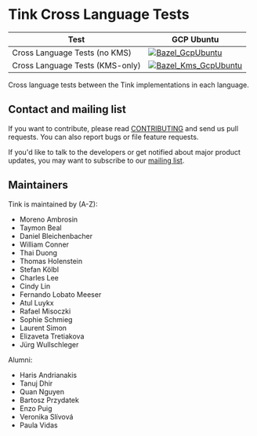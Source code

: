 # Tink Cross Language Tests

<!-- GCP Ubuntu --->

[tink_cross_lang_tests_bazel_badge_gcp_ubuntu]: https://storage.googleapis.com/tink-kokoro-build-badges/tink-cross-lang-tests-bazel-gcp-ubuntu.svg
[tink_cross_lang_tests_bazel_kms_badge_gcp_ubuntu]: https://storage.googleapis.com/tink-kokoro-build-badges/tink-cross-lang-tests-bazel-kms-gcp-ubuntu.svg

**Test**                        | **GCP Ubuntu**
------------------------------- | --------------
Cross Language Tests (no KMS)   | [![Bazel_GcpUbuntu][tink_cross_lang_tests_bazel_badge_gcp_ubuntu]](#)
Cross Language Tests (KMS-only) | [![Bazel_Kms_GcpUbuntu][tink_cross_lang_tests_bazel_badge_gcp_ubuntu]](#)

Cross language tests between the Tink implementations in each language.

## Contact and mailing list

If you want to contribute, please read [CONTRIBUTING](docs/CONTRIBUTING.md) and
send us pull requests. You can also report bugs or file feature requests.

If you'd like to talk to the developers or get notified about major product
updates, you may want to subscribe to our
[mailing list](https://groups.google.com/forum/#!forum/tink-users).

## Maintainers

Tink is maintained by (A-Z):

-   Moreno Ambrosin
-   Taymon Beal
-   Daniel Bleichenbacher
-   William Conner
-   Thai Duong
-   Thomas Holenstein
-   Stefan Kölbl
-   Charles Lee
-   Cindy Lin
-   Fernando Lobato Meeser
-   Atul Luykx
-   Rafael Misoczki
-   Sophie Schmieg
-   Laurent Simon
-   Elizaveta Tretiakova
-   Jürg Wullschleger

Alumni:

-   Haris Andrianakis
-   Tanuj Dhir
-   Quan Nguyen
-   Bartosz Przydatek
-   Enzo Puig
-   Veronika Slívová
-   Paula Vidas
